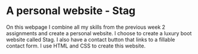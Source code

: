 # A personal website - Stag

On this webpage I combine all my skills from the previous week 2 assignments and create a personal website. I choose to create a luxury boot website called Stag. I also have a contact button that links to a fillable contact form. I use HTML and CSS to create this website.
